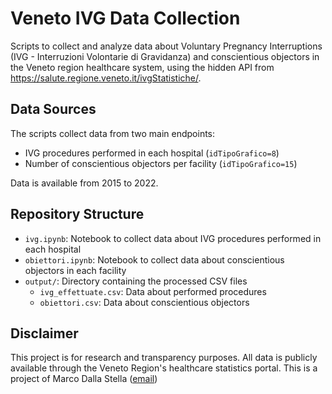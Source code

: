 # Veneto IVG Data Collection

Scripts to collect and analyze data about Voluntary Pregnancy Interruptions (IVG - Interruzioni Volontarie di Gravidanza) and conscientious objectors in the Veneto region healthcare system, using the hidden API from https://salute.regione.veneto.it/ivgStatistiche/.

## Data Sources

The scripts collect data from two main endpoints:
- IVG procedures performed in each hospital (`idTipoGrafico=8`)
- Number of conscientious objectors per facility (`idTipoGrafico=15`)

Data is available from 2015 to 2022.

## Repository Structure

- `ivg.ipynb`: Notebook to collect data about IVG procedures performed in each hospital
- `obiettori.ipynb`: Notebook to collect data about conscientious objectors in each facility
- `output/`: Directory containing the processed CSV files
  - `ivg_effettuate.csv`: Data about performed procedures
  - `obiettori.csv`: Data about conscientious objectors


## Disclaimer
This project is for research and transparency purposes. All data is publicly available through the Veneto Region's healthcare statistics portal. This is a project of Marco Dalla Stella ([email](mailto:m.dallastella@proton.me))